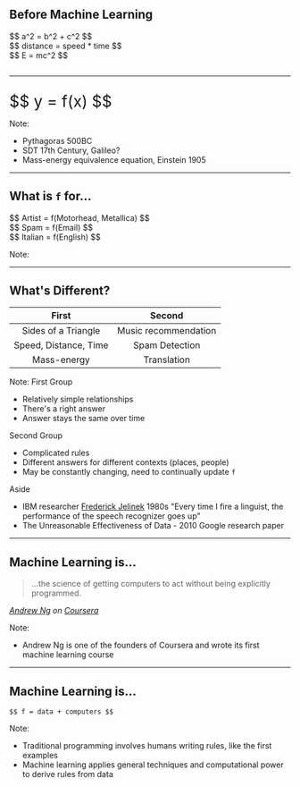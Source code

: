 ## Before Machine Learning

<div class="fragment">
$$ a^2 = b^2 + c^2 $$
</div>

<div class="fragment">
$$ distance = speed * time $$
</div>

<div class="fragment">
$$ E = mc^2 $$
</div>

<div class="fragment" style="font-size: 2em">
<hr />
$$ y = f(x) $$
</div>

Note:
- Pythagoras 500BC
- SDT 17th Century, Galileo?
- Mass-energy equivalence equation, Einstein 1905

---

## What is `f` for...

<div class="fragment">
$$ Artist = f(Motorhead, Metallica) $$
</div>

<div class="fragment">
$$ Spam = f(Email) $$
</div>

<div class="fragment">
$$ Italian = f(English) $$
</div>

Note:

---

## What's Different?

| First | Second |
|:-----:|:------:|
| Sides of a Triangle | Music recommendation |
| Speed, Distance, Time | Spam Detection     |
| Mass-energy    | Translation          |

Note:
First Group
- Relatively simple relationships
- There's a right answer
- Answer stays the same over time

Second Group
- Complicated rules
- Different answers for different contexts (places, people)
- May be constantly changing, need to continually update `f`

Aside
- IBM researcher [Frederick Jelinek](https://en.wikipedia.org/wiki/Frederick_Jelinek) 1980s "Every time I fire a linguist, the performance of the speech recognizer goes up"
- The Unreasonable Effectiveness of Data - 2010 Google research paper


---

## Machine Learning is...

<blockquote>
<p>...the science of getting computers to act without being explicitly programmed.</p>
</blockquote>
<cite>
    <a href="https://en.wikipedia.org/wiki/Andrew_Ng">Andrew Ng</a>
    on <a href="https://coursera.com">Coursera</a>
</cite>
</blockquote>

Note:
- Andrew Ng is one of the founders of Coursera and wrote its first machine learning course

---

## Machine Learning is...

`$$ f = data + computers $$`

Note:
- Traditional programming involves humans writing rules, like the first examples
- Machine learning applies general techniques and computational power to derive rules from data

